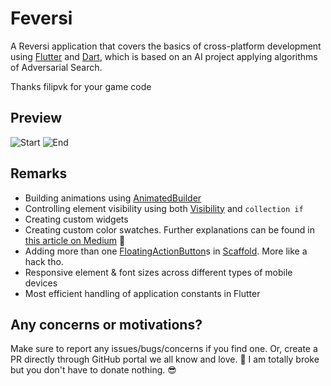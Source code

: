 # Feversi
A Reversi application that covers the basics of cross-platform development using [Flutter](https://flutter.dev/) and [Dart](https://dart.dev/), which is based on an AI project applying algorithms of Adversarial Search.

Thanks filipvk for your game code

## Preview
![Start](screenshots/start.gif)
![End](screenshots/end.gif)

## Remarks
- Building animations using [AnimatedBuilder](https://api.flutter.dev/flutter/widgets/AnimatedBuilder-class.html)
- Controlling element visibility using both [Visibility](https://api.flutter.dev/flutter/widgets/Visibility-class.html) and `collection if`
- Creating custom widgets
- Creating custom color swatches. Further explanations can be found in [this article on Medium](https://medium.com/@filipvk/creating-a-custom-color-swatch-in-flutter-554bcdcb27f3) 🍻
- Adding more than one [FloatingActionButton](https://api.flutter.dev/flutter/material/FloatingActionButton-class.html)s in [Scaffold](https://api.flutter.dev/flutter/material/Scaffold-class.html). More like a hack tho.
- Responsive element & font sizes across different types of mobile devices
- Most efficient handling of application constants in Flutter

## Any concerns or motivations?
Make sure to report any issues/bugs/concerns if you find one. Or, create a PR directly through GitHub portal we all know and love. 💖 I am totally broke but you don't have to donate nothing. 😎
